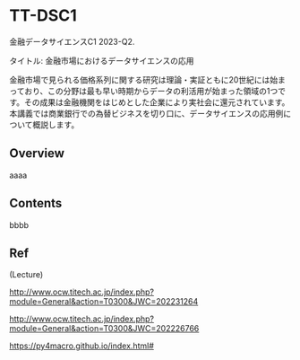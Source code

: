 # TT-DSC1

金融データサイエンスC1 2023-Q2.

タイトル: 金融市場におけるデータサイエンスの応用

金融市場で見られる価格系列に関する研究は理論・実証ともに20世紀には始まっており、この分野は最も早い時期からデータの利活用が始まった領域の1つです。その成果は金融機関をはじめとした企業により実社会に還元されています。本講義では商業銀行での為替ビジネスを切り口に、データサイエンスの応用例について概説します。


## Overview

aaaa

## Contents

bbbb


## Ref



(Lecture)

http://www.ocw.titech.ac.jp/index.php?module=General&action=T0300&JWC=202231264

http://www.ocw.titech.ac.jp/index.php?module=General&action=T0300&JWC=202226766

https://py4macro.github.io/index.html#
